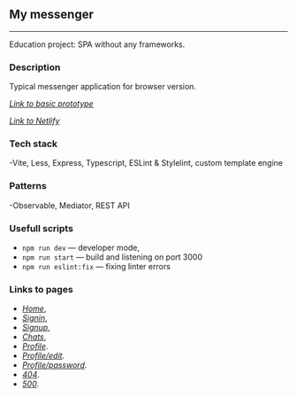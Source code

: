 ## My messenger

---
Education project: SPA without any frameworks.

### Description
Typical messenger application for browser version.

*[Link to basic prototype](https://www.figma.com/file/pgU5gTbP2YShOwlv8Skawl/Chat_external_link-(Copy)?type=design&node-id=0-1&mode=design&t=M9uhj5iECtbi3gPc-0)*

*[Link to Netlify](https://my-messenger-for-fun.netlify.app/)*

### Tech stack

-Vite, Less, Express, Typescript, ESLint & Stylelint, custom template engine

### Patterns

-Observable, Mediator, REST API

### Usefull scripts

- `npm run dev` — developer mode,
- `npm run start` — build and listening on port 3000
- `npm run eslint:fix` — fixing linter errors

### Links to pages

- *[Home](https://my-messenger-for-fun.netlify.app/)*,
- *[Signin](https://my-messenger-for-fun.netlify.app/signin)*,
- *[Signup](https://my-messenger-for-fun.netlify.app/signup)*,
- *[Chats](https://my-messenger-for-fun.netlify.app/chats)*,
- *[Profile](https://my-messenger-for-fun.netlify.app/profile)*.
- *[Profile/edit](https://my-messenger-for-fun.netlify.app/profile/edit)*.
- *[Profile/password](https://my-messenger-for-fun.netlify.app/profile/changePassword)*.
- *[404](https://my-messenger-for-fun.netlify.app/404)*.
- *[500](https://my-messenger-for-fun.netlify.app/500)*.
